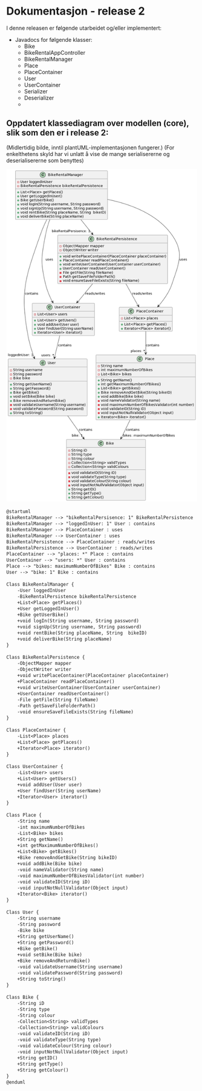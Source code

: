 
# Dokumentasjon - release 2

I denne releasen er følgende utarbeidet og/eller implementert:
- Javadocs for følgende klasser:
  - Bike
  - BikeRentalAppController
  - BikeRentalManager
  - Place
  - PlaceContainer
  - User
  - UserContainer
  - Serializer
  - Deserializer
  - 

## Oppdatert klassediagram over modellen (core), slik som den er i release 2:

(Midlertidig bilde, inntil plantUML-implementasjonen fungerer.)
(For enkelthetens skyld  har vi unlatt å vise de mange serialisererne og deserialisererne som benyttes)

![alt text](release2ClassDiagram.png "Klassediagram") 

```plantuml
@startuml
BikeRentalManager --> "bikeRentalPersisence: 1" BikeRentalPersistence
BikeRentalManager --> "loggedInUser: 1" User : contains
BikeRentalManager --> PlaceContainer : uses
BikeRentalManager --> UserContainer : uses
BikeRentalPersistence --> PlaceContainer : reads/writes
BikeRentalPersistence --> UserContainer : reads/writes
PlaceContainer --> "places: *" Place : contains
UserContainer --> "users: *" User : contains
Place --> "bikes: maximumNumberOfBikes" Bike : contains
User --> "bike: 1" Bike : contains

Class BikeRentalManager {
    -User loggedInUser
    -BikeRentalPersistence bikeRentalPersistence
    +List<Place> getPlaces()
    +User getLoggedInUser()
    +Bike getUserBike()
    +void logIn(String username, String password)
    +void signUp(String username, String password)
    +void rentBike(String placeName, String  bikeID)
    +void deliverBike(String placeName)
}

Class BikeRentalPersistence {
    -ObjectMapper mapper
    -ObjectWriter writer
    +void writePlaceContainer(PlaceContainer placeContainer)
    +PlaceContainer readPlaceContainer()
    +void writeUserContainer(UserContainer userContainer)
    +UserContainer readUserContainer()
    -File getFile(String fileName)
    -Path getSaveFileFolderPath()
    -void ensureSaveFileExists(String fileName)
}

Class PlaceContainer {
    -List<Place> places
    +List<Place> getPlaces()
    +Iterator<Place> iterator()
}

Class UserContainer {
    -List<User> users
    +List<User> getUsers()
    +void addUser(User user)
    +User findUser(String userName)
    +Iterator<User> iterator()
}

Class Place {
    -String name
    -int maximumNumberOfBikes
    -List<Bike> bikes
    +String getName()
    +int getMaximumNumberOfBikes()
    +List<Bike> getBikes()
    +Bike removeAndGetBike(String bikeID)
    +void addBike(Bike bike)
    -void nameValidator(String name)
    -void maximumNumberOfBikesValidator(int number)
    -void validateID(String iD)
    -void inputNotNullValidator(Object input)
    +Iterator<Bike> iterator()
}

Class User {
    -String username
    -String password
    -Bike bike
    +String getUserName()
    +String getPassword()
    +Bike getBike()
    +void setBike(Bike bike)
    +Bike removeAndReturnBike()
    -void validateUsername(String username)
    -void validatePassword(String password)
    +String toString()
}

Class Bike {
    -String iD
    -String type
    -String colour
    -Collection<String> validTypes
    -Collection<String> validColours
    -void validateID(String iD)
    -void validateType(String type)
    -void validateColour(String colour)
    -void inputNotNullValidator(Object input)
    +String getID()
    +String getType()
    +String getColour()
}
@enduml
```